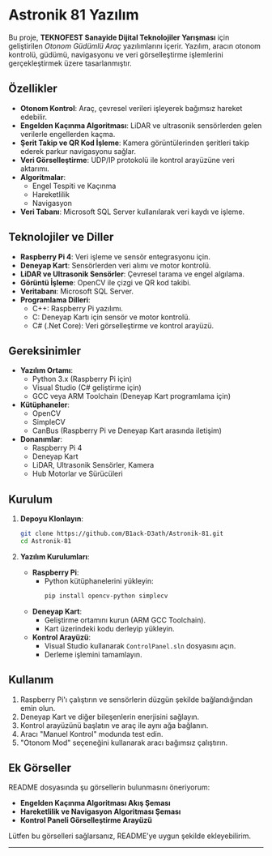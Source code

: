 # Astronik 81 Yazılım

Bu proje, **TEKNOFEST Sanayide Dijital Teknolojiler Yarışması** için geliştirilen *Otonom Güdümlü Araç* yazılımlarını içerir. Yazılım, aracın otonom kontrolü, güdümü, navigasyonu ve veri görselleştirme işlemlerini gerçekleştirmek üzere tasarlanmıştır.

## Özellikler

- **Otonom Kontrol**: Araç, çevresel verileri işleyerek bağımsız hareket edebilir.
- **Engelden Kaçınma Algoritması**: LiDAR ve ultrasonik sensörlerden gelen verilerle engellerden kaçma.
- **Şerit Takip ve QR Kod İşleme**: Kamera görüntülerinden şeritleri takip ederek parkur navigasyonu sağlar.
- **Veri Görselleştirme**: UDP/IP protokolü ile kontrol arayüzüne veri aktarımı.
- **Algoritmalar**:
  - Engel Tespiti ve Kaçınma
  - Hareketlilik
  - Navigasyon
- **Veri Tabanı**: Microsoft SQL Server kullanılarak veri kaydı ve işleme.

## Teknolojiler ve Diller

- **Raspberry Pi 4**: Veri işleme ve sensör entegrasyonu için.
- **Deneyap Kart**: Sensörlerden veri alımı ve motor kontrolü.
- **LiDAR ve Ultrasonik Sensörler**: Çevresel tarama ve engel algılama.
- **Görüntü İşleme**: OpenCV ile çizgi ve QR kod takibi.
- **Veritabanı**: Microsoft SQL Server.
- **Programlama Dilleri**:
  - C++: Raspberry Pi yazılımı.
  - C: Deneyap Kartı için sensör ve motor kontrolü.
  - C# (.Net Core): Veri görselleştirme ve kontrol arayüzü.

## Gereksinimler

- **Yazılım Ortamı**:
  - Python 3.x (Raspberry Pi için)
  - Visual Studio (C# geliştirme için)
  - GCC veya ARM Toolchain (Deneyap Kart programlama için)
- **Kütüphaneler**:
  - OpenCV
  - SimpleCV
  - CanBus (Raspberry Pi ve Deneyap Kart arasında iletişim)
- **Donanımlar**:
  - Raspberry Pi 4
  - Deneyap Kart
  - LiDAR, Ultrasonik Sensörler, Kamera
  - Hub Motorlar ve Sürücüleri

## Kurulum

1. **Depoyu Klonlayın**:
    ```bash
    git clone https://github.com/B1ack-D3ath/Astronik-81.git
    cd Astronik-81
    ```

2. **Yazılım Kurulumları**:
    - **Raspberry Pi**:
        - Python kütüphanelerini yükleyin:
          ```bash
          pip install opencv-python simplecv
          ```
    - **Deneyap Kart**:
        - Geliştirme ortamını kurun (ARM GCC Toolchain).
        - Kart üzerindeki kodu derleyip yükleyin.
    - **Kontrol Arayüzü**:
        - Visual Studio kullanarak `ControlPanel.sln` dosyasını açın.
        - Derleme işlemini tamamlayın.

## Kullanım

1. Raspberry Pi'ı çalıştırın ve sensörlerin düzgün şekilde bağlandığından emin olun.
2. Deneyap Kart ve diğer bileşenlerin enerjisini sağlayın.
3. Kontrol arayüzünü başlatın ve araç ile aynı ağa bağlanın.
4. Aracı "Manuel Kontrol" modunda test edin.
5. "Otonom Mod" seçeneğini kullanarak aracı bağımsız çalıştırın.

## Ek Görseller

README dosyasında şu görsellerin bulunmasını öneriyorum:
- **Engelden Kaçınma Algoritması Akış Şeması**
- **Hareketlilik ve Navigasyon Algoritması Şeması**
- **Kontrol Paneli Görselleştirme Arayüzü**

Lütfen bu görselleri sağlarsanız, README’ye uygun şekilde ekleyebilirim.

---
